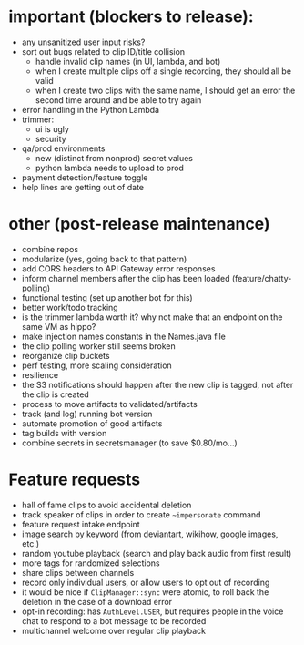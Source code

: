 # important (blockers to release):
  * any unsanitized user input risks?
  * sort out bugs related to clip ID/title collision
    * handle invalid clip names (in UI, lambda, and bot)
    * when I create multiple clips off a single recording, they should all be valid
    * when I create two clips with the same name, I should get an error the second time around and be able to try again
  * error handling in the Python Lambda
  * trimmer:
    * ui is ugly
    * security
  * qa/prod environments
    * new (distinct from nonprod) secret values
    * python lambda needs to upload to prod
  * payment detection/feature toggle
  * help lines are getting out of date

# other (post-release maintenance)
  * combine repos
  * modularize (yes, going back to that pattern)
  * add CORS headers to API Gateway error responses
  * inform channel members after the clip has been loaded (feature/chatty-polling)
  * functional testing (set up another bot for this)
  * better work/todo tracking
  * is the trimmer lambda worth it? why not make that an endpoint on the same VM as hippo?
  * make injection names constants in the Names.java file
  * the clip polling worker still seems broken
  * reorganize clip buckets
  * perf testing, more scaling consideration
  * resilience
  * the S3 notifications should happen after the new clip is tagged, not after the clip is created
  * process to move artifacts to validated/artifacts
  * track (and log) running bot version
  * automate promotion of good artifacts
  * tag builds with version
  * combine secrets in secretsmanager (to save $0.80/mo...)

# Feature requests
  * hall of fame clips to avoid accidental deletion
  * track speaker of clips in order to create `~impersonate` command
  * feature request intake endpoint
  * image search by keyword (from deviantart, wikihow, google images, etc.)
  * random youtube playback (search and play back audio from first result)
  * more tags for randomized selections
  * share clips between channels
  * record only individual users, or allow users to opt out of recording
  * it would be nice if `ClipManager::sync` were atomic, to roll back the deletion in the case of a download error
  * opt-in recording: has `AuthLevel.USER`, but requires people in the voice chat to respond to a bot message to be recorded
  * multichannel welcome over regular clip playback

